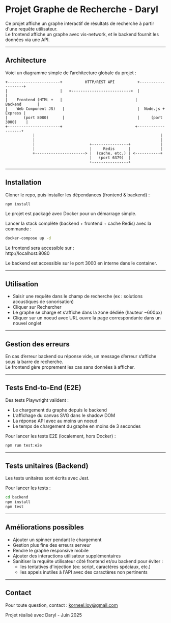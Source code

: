 # Projet Graphe de Recherche - Daryl

Ce projet affiche un graphe interactif de résultats de recherche à partir d'une requête utilisateur.  
Le frontend affiche un graphe avec vis-network, et le backend fournit les données via une API.

---

## Architecture

Voici un diagramme simple de l’architecture globale du projet :

```plaintext
+-----------------------+          HTTP/REST API          +-------------------+
|                       |   <-------------------------->  |                   |
|    Frontend (HTML +   |                                |      Backend       |
|    Web Component JS)   |                                |  Node.js + Express |
|       (port 8080)      |                                |     (port 3000)    |
+-----------------------+                                +-------------------+
            |                                                       |
            |                                                       |
            |                        +----------------+             |
            |                        |     Redis      |             |
            +----------------------> |  (cache, etc.) | <-----------+
                                     |   (port 6379)  |
                                     +----------------+
```

---

## Installation

Cloner le repo, puis installer les dépendances (frontend & backend) :

```bash
npm install
```

Le projet est packagé avec Docker pour un démarrage simple.

Lancer la stack complète (backend + frontend + cache Redis) avec la commande :

```bash
docker-compose up -d
```

Le frontend sera accessible sur :  
http://localhost:8080

Le backend est accessible sur le port 3000 en interne dans le container.

---

## Utilisation

- Saisir une requête dans le champ de recherche (ex : solutions acoustiques de sonorisation)  
- Cliquer sur Rechercher  
- Le graphe se charge et s’affiche dans la zone dédiée (hauteur ~600px)  
- Cliquer sur un noeud avec URL ouvre la page correspondante dans un nouvel onglet  

---

## Gestion des erreurs

En cas d’erreur backend ou réponse vide, un message d’erreur s’affiche sous la barre de recherche.  
Le frontend gère proprement les cas sans données à afficher.

---

## Tests End-to-End (E2E)

Des tests Playwright valident :  
- Le chargement du graphe depuis le backend  
- L’affichage du canvas SVG dans le shadow DOM  
- La réponse API avec au moins un noeud  
- Le temps de chargement du graphe en moins de 3 secondes

Pour lancer les tests E2E (localement, hors Docker) :

```bash
npm run test:e2e
```

---

## Tests unitaires (Backend)

Les tests unitaires sont écrits avec Jest.

Pour lancer les tests :

```bash
cd backend
npm install
npm test
```

---

## Améliorations possibles

- Ajouter un spinner pendant le chargement  
- Gestion plus fine des erreurs serveur  
- Rendre le graphe responsive mobile  
- Ajouter des interactions utilisateur supplémentaires  
- Sanitiser la requête utilisateur côté frontend et/ou backend pour éviter :  
  - les tentatives d'injection (ex: script, caractères spéciaux, etc.)  
  - les appels inutiles à l'API avec des caractères non pertinents  

---

## Contact

Pour toute question, contact : korneel.loy@gmail.com

Projet réalisé avec Daryl - Juin 2025
